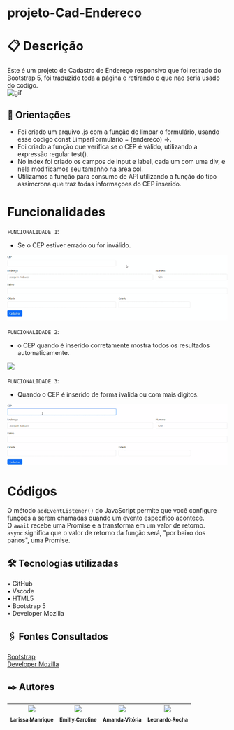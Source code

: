 # projeto-Cad-Endereco  

# 📋 Descrição
Este é um projeto de Cadastro de Endereço responsivo que foi retirado do Bootstrap 5, foi traduzido toda a página e retirando o que nao seria usado do código.      
![gif](gif/vid-bootstrap.gif)

## 🧭 Orientações
- Foi criado um arquivo .js com a função de limpar o formulário, usando esse codigo const LimparFormulario = (endereco) =>.
- Foi criado a função que verifica se o CEP é válido, utilizando a expressão regular test().
- No index foi criado os campos de input e label, cada um com uma div, e nela modificamos seu tamanho na area col.
- Utilizamos a função para consumo de API utilizando a função do tipo assimcrona que traz todas informaçoes do CEP inserido.  

# Funcionalidades
`FUNCIONALIDADE 1`:
- Se o CEP estiver errado ou for inválido.
<img src="gif\cepincorreto.gif"> 

`FUNCIONALIDADE 2`:
- o CEP quando é inserido corretamente mostra todos os resultados automaticamente.  
<img src="gif\endereço_1.gif">  

`FUNCIONALIDADE 3`:
-  Quando o CEP é inserido de forma ivalida ou com mais digitos.  
<img src="gif\cepnaoencontrado.gif">  


# Códigos
 O método `addEventListener()` do JavaScript permite que você configure funções a serem chamadas quando um evento específico acontece.  
  O `await` recebe uma Promise e a transforma em um valor de retorno.  
  `async` significa que o valor de retorno da função será, "por baixo dos panos", uma Promise.  

## 🛠️ Tecnologias utilizadas  
• GitHub  
• Vscode  
• HTML5  
• Bootstrap 5  
• Developer Mozilla  

## 🖇️ Fontes Consultados
[Bootstrap](https://getbootstrap.com/docs/5.0/forms/layout/#gutters)  
[Developer Mozilla](https://developer.mozilla.org/pt-BR/docs/Web/JavaScript/Guide/Regular_expressions)

## ✒️ Autores 
  |  [<img loading="lazy" src="https://avatars.githubusercontent.com/u/127845865?v=4" width=100><br><sub>Larissa Manrique</sub>](https://github.com/larissassk) | [<img loading="lazy" src="https://avatars.githubusercontent.com/u/127847857?v=4" width=100><br><sub>Emilly Caroline </sub>](https://github.com/emillycaaroline) | [<img loading="lazy" src="https://avatars.githubusercontent.com/u/127847936?v=4" width=100><br><sub>Amanda Vitória</sub>](https://github.com/amandvitoria) | [<img loading="lazy" src="https://avatars.githubusercontent.com/u/86802310?v=4" width=100><br><sub>Leonardo Rocha </sub>](https://github.com/LeonardoRochaMarista) | 
| :---: | :---: | :---: | :---: |